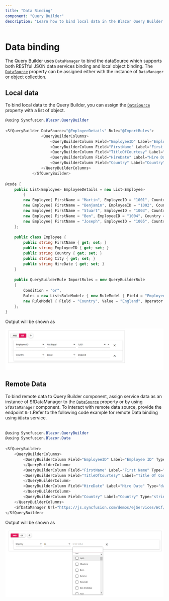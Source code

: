 ```yaml
---
title: "Data Binding"
component: "Query Builder"
description: "Learn how to bind local data in the Blazor Query Builder control."
---
```


# Data binding

The Query Builder uses `DataManager` to bind the dataSource which supports both RESTful JSON data services binding and local object binding. The [`DataSource`](https://help.syncfusion.com/cr/blazor/Syncfusion.Blazor~Syncfusion.Blazor.QueryBuilder.SfQueryBuilder~DataSource.html) property can be assigned either with the instance of `DataManager` or object collection.

## Local data

To bind local data to the Query Builder, you can assign the [`DataSource`](https://help.syncfusion.com/cr/blazor/Syncfusion.Blazor~Syncfusion.Blazor.QueryBuilder.SfQueryBuilder~DataSource.html) property  with a list of object.

```csharp
@using Syncfusion.Blazor.QueryBuilder

<SfQueryBuilder DataSource="@EmployeeDetails" Rule="@ImportRules">
                <QueryBuilderColumns>
                    <QueryBuilderColumn Field="EmployeeID" Label="Employee ID" Type="number"></QueryBuilderColumn>
                    <QueryBuilderColumn Field="FirstName" Label="First Name" Type="string"></QueryBuilderColumn>
                    <QueryBuilderColumn Field="TitleOfCourtesy" Label="Title Of Courtesy" Type="boolean"></QueryBuilderColumn>
                    <QueryBuilderColumn Field="HireDate" Label="Hire Date" Type="date" Format = "MM/dd/yyyy"></QueryBuilderColumn>
                    <QueryBuilderColumn Field="Country" Label="Country" Type="string"></QueryBuilderColumn>
                </QueryBuilderColumns>
            </SfQueryBuilder>

@code {
    public List<Employee> EmployeeDetails = new List<Employee>
        {
        new Employee{ FirstName = "Martin", EmployeeID = "1001", Country = "England", City = "Manchester", HireDate = "23/04/2014" },
        new Employee{ FirstName = "Benjamin", EmployeeID = "1002", Country = "England", City = "Birmingham", HireDate = "19/06/2014" },
        new Employee{ FirstName = "Stuart", EmployeeID = "1003", Country = "England", City = "London", HireDate = "04/07/2014"},
        new Employee{ FirstName = "Ben", EmployeeID = "1004", Country = "USA", City = "California", HireDate = "15/08/2014" },
        new Employee{ FirstName = "Joseph", EmployeeID = "1005", Country = "Spain", City = "Madrid", HireDate = "29/08/2014" }
    };

    public class Employee {
        public string FirstName { get; set; }
        public string EmployeeID { get; set; }
        public string Country { get; set; }
        public string City { get; set; }
        public string HireDate { get; set; }
    }

    public QueryBuilderRule ImportRules = new QueryBuilderRule
    {
        Condition = "or",
        Rules = new List<RuleModel> { new RuleModel { Field = "EmployeeID", Value = "1001", Operator = "notequal" },
        new RuleModel { Field = "Country", Value = "England", Operator = "equal" } }
    };
}
```

Output will be shown as

![Query Builder Sample](./images/qb-databinding.png)

## Remote Data

To bind remote data to Query Builder component, assign service data as an instance of SfDataManager to the [`DataSource`](https://help.syncfusion.com/cr/blazor/Syncfusion.Blazor~Syncfusion.Blazor.QueryBuilder.SfQueryBuilder~DataSource.html) property or by using `SfDataManager` component. To interact with remote data source, provide the endpoint `Url`.Refer to the following code example for remote Data binding using `OData` service.

```csharp

@using Syncfusion.Blazor.QueryBuilder
@using Syncfusion.Blazor.Data

<SfQueryBuilder>
    <QueryBuilderColumns>
        <QueryBuilderColumn Field="EmployeeID" Label="Employee ID" Type="number">
        </QueryBuilderColumn>
        <QueryBuilderColumn Field="FirstName" Label="First Name" Type="string"></QueryBuilderColumn>
        <QueryBuilderColumn Field="TitleOfCourtesy" Label="Title Of Courtesy" Type="boolean">
        </QueryBuilderColumn>
        <QueryBuilderColumn Field="HireDate" Label="Hire Date" Type="date" Format="MM/dd/yyyy">
        </QueryBuilderColumn>
        <QueryBuilderColumn Field="Country" Label="Country" Type="string"></QueryBuilderColumn>
    </QueryBuilderColumns>
    <SfDataManager Url="https://js.syncfusion.com/demos/ejServices/Wcf/Northwind.svc/Employees" Adaptor="Syncfusion.Blazor.Adaptors.ODataAdaptor" CrossDomain="true"></SfDataManager>
</SfQueryBuilder>

```

Output will be shown as

![Query Builder Sample](./images/qb-remotedata.png)